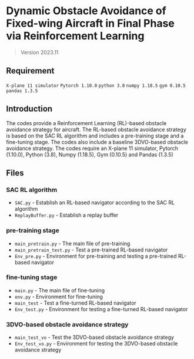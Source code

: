 # Dynamic Obstacle Avoidance of Fixed-wing Aircraft in Final Phase via Reinforcement Learning

> Version 2023.11

## Requirement 
`X-plane 11 simulator`
`Pytorch 1.10.0`
`python 3.8`
`numpy 1.18.5`
`gym 0.10.5`
`pandas 1.3.5`

## Introduction

The codes provide a Reinforcement Learning (RL)-based obstacle avoidance strategy for aircraft. The RL-based obstacle avoidance strategy is based on the SAC RL algorithm and includes a pre-training stage and a fine-tuning stage.
The codes also include a baseline 3DVO-based obstacle avoidance strategy.
The codes require an X-plane 11 simulator, Pytorch (1.10.0), Python (3.8), Numpy (1.18.5), Gym (0.10.5) and Pandas (1.3.5)

## Files

### SAC RL algorithm
- `SAC.py` - Establish an RL-based navigator according to the SAC RL algorithm
- `ReplayBuffer.py` - Establish a replay buffer

### pre-training stage
- `main_pretrain.py` - The main file of pre-training
- `main_pretrain_test.py` - Test a pre-trained RL-based navigator
- `Env_pre.py` - Environment for pre-training and testing a pre-trained RL-based navigator

### fine-tuning stage
- `main.py` - The main file of fine-tuning
- `env.py` - Environment for fine-tuning
- `main_test` - Test a fine-turned RL-based navigator
- `Env_test.py` - Environment for testing a fine-turned RL-based navigator

### 3DVO-based obstacle avoidance strategy
- `main_test_vo` - Test the 3DVO-based obstacle avoidance strategy
- `Env_test_vo.py` - Environment for testing the 3DVO-based obstacle avoidance strategy




